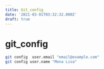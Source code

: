 ```yaml
---
title: Git_config
date: '2021-03-01T03:32:32.000Z'
draft: true
---
```


# git\_config

```bash
git config  user.email "email@example.com"
git config user.name "Mona Lisa"
```

